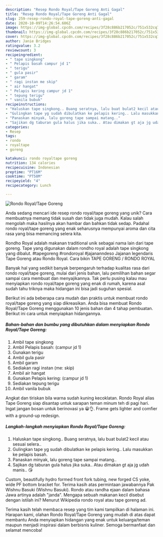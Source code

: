 ```yaml
---
description: "Resep Rondo Royal/Tape Goreng Anti Gagal"
title: "Resep Rondo Royal/Tape Goreng Anti Gagal"
slug: 259-resep-rondo-royal-tape-goreng-anti-gagal
date: 2020-10-09T14:26:54.606Z
image: https://img-global.cpcdn.com/recipes/3f28c886b217052c/751x532cq70/rondo-royaltape-goreng-foto-resep-utama.jpg
thumbnail: https://img-global.cpcdn.com/recipes/3f28c886b217052c/751x532cq70/rondo-royaltape-goreng-foto-resep-utama.jpg
cover: https://img-global.cpcdn.com/recipes/3f28c886b217052c/751x532cq70/rondo-royaltape-goreng-foto-resep-utama.jpg
author: Janie Bridges
ratingvalue: 3.2
reviewcount: 3
recipeingredient:
- " tape singkong"
- " Pelapis basah campur jd 1"
- " terigu"
- " gula pasir"
- " garam"
- " ragi instan me skip"
- " air hangat"
- " Pelapis kering campur jd 1"
- " tepung terigu"
- " vanila bubuk"
recipeinstructions:
- "Haluskan tape singkong.. Buang seratnya, lalu buat bulat2 kecil atau sesuai selera.."
- "Gulingkan tape yg sudah dibulatkan ke pelapis kering.. Lalu masukkan ke pelapis basah."
- "Panaskan minyak, lalu goreng tape sampai matang.."
- "Sajikan dg taburan gula halus jika suka.. Atau dimakan gt aja jg udah manis.. 😘"
categories:
- Resep
tags:
- rondo
- royaltape
- goreng

katakunci: rondo royaltape goreng 
nutrition: 134 calories
recipecuisine: Indonesian
preptime: "PT16M"
cooktime: "PT58M"
recipeyield: "4"
recipecategory: Lunch

---
```



![Rondo Royal/Tape Goreng](https://img-global.cpcdn.com/recipes/3f28c886b217052c/751x532cq70/rondo-royaltape-goreng-foto-resep-utama.jpg)

Anda sedang mencari ide resep rondo royal/tape goreng yang unik? Cara membuatnya memang tidak susah dan tidak juga mudah. Kalau salah mengolah maka hasilnya akan hambar dan bahkan tidak sedap. Padahal rondo royal/tape goreng yang enak seharusnya mempunyai aroma dan cita rasa yang bisa memancing selera kita.

Rondho Royal adalah makanan traditional unik sebagai nama lain dari tape goreng. Tape yang digunakan dalam rondho royal adalah tape singkong yang dibalut. #tapegoreng #rondoroyal #jajananndeso Jajanan legendaris Tape Goreng atau Rondo Royal. Cara bikin TAPE GORENG / RONDO ROYAL

Banyak hal yang sedikit banyak berpengaruh terhadap kualitas rasa dari rondo royal/tape goreng, mulai dari jenis bahan, lalu pemilihan bahan segar sampai cara membuat dan menyajikannya. Tak perlu pusing kalau mau menyiapkan rondo royal/tape goreng yang enak di rumah, karena asal sudah tahu triknya maka hidangan ini bisa jadi suguhan spesial.


Berikut ini ada beberapa cara mudah dan praktis untuk membuat rondo royal/tape goreng yang siap dikreasikan. Anda bisa membuat Rondo Royal/Tape Goreng menggunakan 10 jenis bahan dan 4 tahap pembuatan. Berikut ini cara untuk menyiapkan hidangannya.

<!--inarticleads1-->

##### Bahan-bahan dan bumbu yang dibutuhkan dalam menyiapkan Rondo Royal/Tape Goreng:

1. Ambil  tape singkong
1. Ambil  Pelapis basah: (campur jd 1)
1. Gunakan  terigu
1. Ambil  gula pasir
1. Ambil  garam
1. Sediakan  ragi instan (me: skip)
1. Ambil  air hangat
1. Gunakan  Pelapis kering: (campur jd 1)
1. Sediakan  tepung terigu
1. Ambil  vanila bubuk


Angkat dan tiriskan bila warna sudah kuning kecoklatan. Rondo Royal alias Tape Goreng siap disantap untuk sarapan teman minum teh di pagi hari. Ingat jangan bosan untuk berinovasi ya 😀👌. Frame gets lighter and comfier with a ground-up redesign. 

<!--inarticleads2-->

##### Langkah-langkah menyiapkan Rondo Royal/Tape Goreng:

1. Haluskan tape singkong.. Buang seratnya, lalu buat bulat2 kecil atau sesuai selera..
1. Gulingkan tape yg sudah dibulatkan ke pelapis kering.. Lalu masukkan ke pelapis basah.
1. Panaskan minyak, lalu goreng tape sampai matang..
1. Sajikan dg taburan gula halus jika suka.. Atau dimakan gt aja jg udah manis.. 😘


Custom, beautifully hydro formed front fork tubing, new forged CS yoke, wide PF bottom bracket for. Terima kasih atas permintaan jawabannya Pak Wishnu Basuki (Wishnu Basuki). Rondo atau randha ejaan dalam bahasa Jawa artinya adalah &#34;janda&#34;. Mengapa sebuah makanan kecil disebut dengan istilah ini? Menurut Wikipedia rondo royal atau tape goreng ad. 

Terima kasih telah membaca resep yang tim kami tampilkan di halaman ini. Harapan kami, olahan Rondo Royal/Tape Goreng yang mudah di atas dapat membantu Anda menyiapkan hidangan yang enak untuk keluarga/teman maupun menjadi inspirasi dalam berbisnis kuliner. Semoga bermanfaat dan selamat mencoba!
